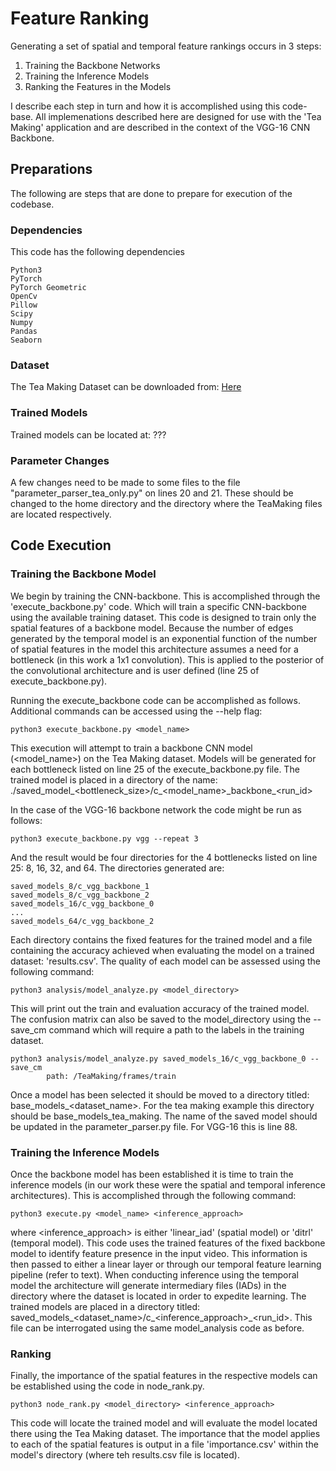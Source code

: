 # Feature Ranking

Generating a set of spatial and temporal feature rankings occurs in 3 steps:

1. Training the Backbone Networks
2. Training the Inference Models
3. Ranking the Features in the Models

I describe each step in turn and how it is accomplished using this code-base. All implemenations described here are 
designed for use with the 'Tea Making' application and are described in the context of the VGG-16 CNN Backbone.

## Preparations

The following are steps that are done to prepare for execution of the codebase.

### Dependencies

This code has the following dependencies

```
Python3
PyTorch
PyTorch Geometric
OpenCv
Pillow
Scipy
Numpy
Pandas
Seaborn
```

### Dataset

The Tea Making Dataset can be downloaded from: [Here](https://universitysystemnh-my.sharepoint.com/:f:/g/personal/mah1075_usnh_edu/Eo4yvs-jlt5DtEloFOvGHm8BK9jXIa3ghQvdA30meGouOg?e=FdD5DY)

### Trained Models

Trained models can be located at: ???

### Parameter Changes

A few changes need to be made to some files to the file "parameter_parser_tea_only.py" on lines 20 and 21.
These should be changed to the home directory and the directory where the TeaMaking files are located respectively.

## Code Execution

### Training the Backbone Model

We begin by training the CNN-backbone. This is accomplished through the 'execute_backbone.py' code. Which will train a 
specific CNN-backbone using the available training dataset. This code is designed to train only the spatial features of 
a backbone model. Because the number of edges generated by the temporal model is an exponential function of the number
of spatial features in the model this architecture assumes a need for a bottleneck (in this work a 1x1 convolution). 
This is applied to the posterior of the convolutional architecture and is user defined (line 25 of execute_backbone.py).

Running the execute_backbone code can be accomplished as follows. Additional commands can be accessed using the --help 
flag: 

```python3 execute_backbone.py <model_name>```

This execution will attempt to train a backbone CNN model (<model_name>) on the Tea Making dataset. Models will be 
generated for each bottleneck listed on line 25 of the execute_backbone.py file. The trained model is placed in a
directory of the name: ./saved_model_<bottleneck_size>/c_<model_name>\_backbone\_<run_id>

In the case of the VGG-16 backbone network the code might be run as follows:

```python3 execute_backbone.py vgg --repeat 3```

And the result would be four directories for the 4 bottlenecks listed on line 25: 8, 16, 32, and 64. The directories 
generated are: 

```saved_models_8/c_vgg_backbone_0
saved_models_8/c_vgg_backbone_1
saved_models_8/c_vgg_backbone_2
saved_models_16/c_vgg_backbone_0
...
saved_models_64/c_vgg_backbone_2
```

Each directory contains the fixed features for the trained model and a file containing the accuracy achieved when 
evaluating the model on a trained dataset: 'results.csv'. The quality of each model can be assessed using the following 
command:

```python3 analysis/model_analyze.py <model_directory>```

This will print out the train and evaluation accuracy of the trained model. The confusion matrix can also be saved
to the model_directory using the --save_cm command which will require a path to the labels in the training dataset.

```
python3 analysis/model_analyze.py saved_models_16/c_vgg_backbone_0 --save_cm
        path: /TeaMaking/frames/train
```

Once a model has been selected it should be moved to a directory titled: base_models_<dataset_name>. For the tea making 
example this directory should be base_models_tea_making. The name of the saved model should be updated in the 
parameter_parser.py file. For VGG-16 this is line 88.

### Training the Inference Models

Once the backbone model has been established it is time to train the inference models (in our work
these were the spatial and temporal inference architectures). This is accomplished through the following command:

```python3 execute.py <model_name> <inference_approach>```

where <inference_approach> is either 'linear_iad' (spatial model) or 'ditrl' (temporal model). This code uses the 
trained features of the fixed backbone model to identify feature presence in the input video. This information
is then passed to either a linear layer or through our temporal feature learning pipeline (refer to text). When conducting
inference using the temporal model the architecture will generate intermediary files (IADs) in the directory where the 
dataset is located in order to expedite learning. The trained models are placed in a directory titled: 
saved_models_<dataset_name>/c_<inference_approach>_<run_id>. This file can be interrogated using the same model_analysis 
code as before.

### Ranking

Finally, the importance of the spatial features in the respective models can be established using the code in 
node_rank.py. 

```python3 node_rank.py <model_directory> <inference_approach>```

This code will locate the trained model and will evaluate the model located there using the Tea Making dataset.
The importance that the model applies to each of the spatial features is output in a file 'importance.csv' within the 
model's directory (where teh results.csv file is located).
